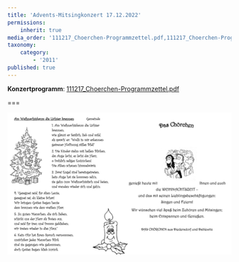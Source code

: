 ```yaml
---
title: 'Advents-Mitsingkonzert 17.12.2022'
permissions:
    inherit: true
media_order: '111217_Choerchen-Programmzettel.pdf,111217_Choerchen-Programmzettel.jpg'
taxonomy:
    category:
        - '2011'
published: true
---
```



**Konzertprogramm**: [111217_Choerchen-Programmzettel.pdf](111217_Choerchen-Programmzettel.pdf)

===

![111217_Choerchen-Programmzettel](111217_Choerchen-Programmzettel.jpg "111217_Choerchen-Programmzettel")
